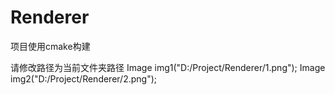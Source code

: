 # Renderer

项目使用cmake构建

请修改路径为当前文件夹路径
Image img1("D:/Project/Renderer/1.png");
Image img2("D:/Project/Renderer/2.png");